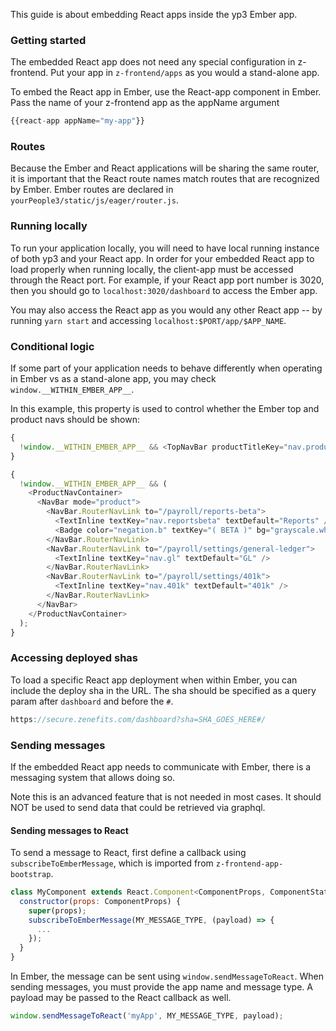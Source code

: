 This guide is about embedding React apps inside the yp3 Ember app.

### Getting started

The embedded React app does not need any special configuration in z-frontend.
Put your app in `z-frontend/apps` as you would a stand-alone app.

To embed the React app in Ember, use the React-app component in Ember.
Pass the name of your z-frontend app as the appName argument

```js static
{{react-app appName="my-app"}}
```

### Routes

Because the Ember and React applications will be sharing the same router, it is important that
the React route names match routes that are recognized by Ember. Ember routes are declared in
`yourPeople3/static/js/eager/router.js`.

### Running locally

To run your application locally, you will need to have local running instance of both yp3 and
your React app. In order for your embedded React app to load properly when running locally,
the client-app must be accessed through the React port. For example, if your React app port
number is 3020, then you should go to `localhost:3020/dashboard` to access the Ember app.

You may also access the React app as you would any other React app -- by running `yarn start`
and accessing `localhost:$PORT/app/$APP_NAME`.

### Conditional logic

If some part of your application needs to behave differently when operating in Ember vs as a
stand-alone app, you may check `window.__WITHIN_EMBER_APP__`.

In this example, this property is used to control whether the Ember top and product navs
should be shown:

```js static
{
  !window.__WITHIN_EMBER_APP__ && <TopNavBar productTitleKey="nav.productTitle" productTitleDefault="Reports Beta" />;
}

{
  !window.__WITHIN_EMBER_APP__ && (
    <ProductNavContainer>
      <NavBar mode="product">
        <NavBar.RouterNavLink to="/payroll/reports-beta">
          <TextInline textKey="nav.reportsbeta" textDefault="Reports" />
          <Badge color="negation.b" textKey="( BETA )" bg="grayscale.white" p={0} />
        </NavBar.RouterNavLink>
        <NavBar.RouterNavLink to="/payroll/settings/general-ledger">
          <TextInline textKey="nav.gl" textDefault="GL" />
        </NavBar.RouterNavLink>
        <NavBar.RouterNavLink to="/payroll/settings/401k">
          <TextInline textKey="nav.401k" textDefault="401k" />
        </NavBar.RouterNavLink>
      </NavBar>
    </ProductNavContainer>
  );
}
```

### Accessing deployed shas

To load a specific React app deployment when within Ember, you can include the deploy sha in
the URL. The sha should be specified as a query param after `dashboard` and before the
`#`.

```js static
https://secure.zenefits.com/dashboard?sha=SHA_GOES_HERE#/
```

### Sending messages

If the embedded React app needs to communicate with Ember, there is a messaging
system that allows doing so.

Note this is an advanced feature that is not needed in most cases. It should NOT be used to send data that could be retrieved via graphql.

#### Sending messages to React

To send a message to React, first define a callback using `subscribeToEmberMessage`, which is imported
from `z-frontend-app-bootstrap`.

```jsx static
class MyComponent extends React.Component<ComponentProps, ComponentState> {
  constructor(props: ComponentProps) {
    super(props);
    subscribeToEmberMessage(MY_MESSAGE_TYPE, (payload) => {
      ...
    });
  }
}
```

In Ember, the message can be sent using `window.sendMessageToReact`. When sending messages,
you must provide the app name and message type. A payload may be passed to the React callback
as well.

```js static
window.sendMessageToReact('myApp', MY_MESSAGE_TYPE, payload);
```
